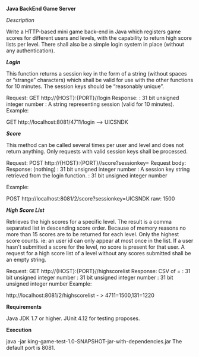 **Java BackEnd Game Server**

_Description_

Write a HTTP-based mini game back-end in Java which registers game scores for different users and levels, with the capability to return high score lists per level. There shall also be a simple login system in place (without any authentication).


**_Login_**

This function returns a session key in the form of a string (without spaces or “strange” characters) which shall be valid for use with the other functions for 10 minutes. The session keys should be “reasonably unique”.

Request: GET http://{HOST}:{PORT}/<sessionkey>/login
 Response: <sessionkey>
<userid> : 31 bit unsigned integer number
<sessionkey> : A string representing session (valid for 10 minutes).
Example:

GET http://localhost:8081/4711/login --> UICSNDK


**_Score_**

This method can be called several times per user and level and does not return anything. Only requests with valid session keys shall be processed.

Request: POST http://{HOST}:{PORT}/<levelid>/score?sessionkey=<sessionkey>
Request body: <score>
Response: (nothing)
<levelid> : 31 bit unsigned integer number
<sessionkey> : A session key string retrieved from the login function.
<score> : 31 bit unsigned integer number


Example:

POST http://localhost:8081/2/score?sessionkey=UICSNDK
raw: 1500


**_High Score List_**

Retrieves the high scores for a specific level. The result is a comma separated list in descending score order. Because of memory reasons no more than 15 scores are to be returned for each level. Only the highest score counts. ie: an user id can only appear at most once in the list. If a user hasn't submitted a score for the level, no score is present for that user. A request for a high score list of a level without any scores submitted shall be an empty string.

Request: GET http://{HOST}:{PORT}/<levelid>/highscorelist
Response: CSV of <userid>=<score>
<levelid> : 31 bit unsigned integer number
<score> : 31 bit unsigned integer number
<userid> : 31 bit unsigned integer number
Example:

http://localhost:8081/2/highscorelist - > 4711=1500,131=1220


**Requirements**

Java JDK 1.7 or higher.
JUnit 4.12 for testing proposes.


**Execution**

  java -jar king-game-test-1.0-SNAPSHOT-jar-with-dependencies.jar 
The default port is 8081.